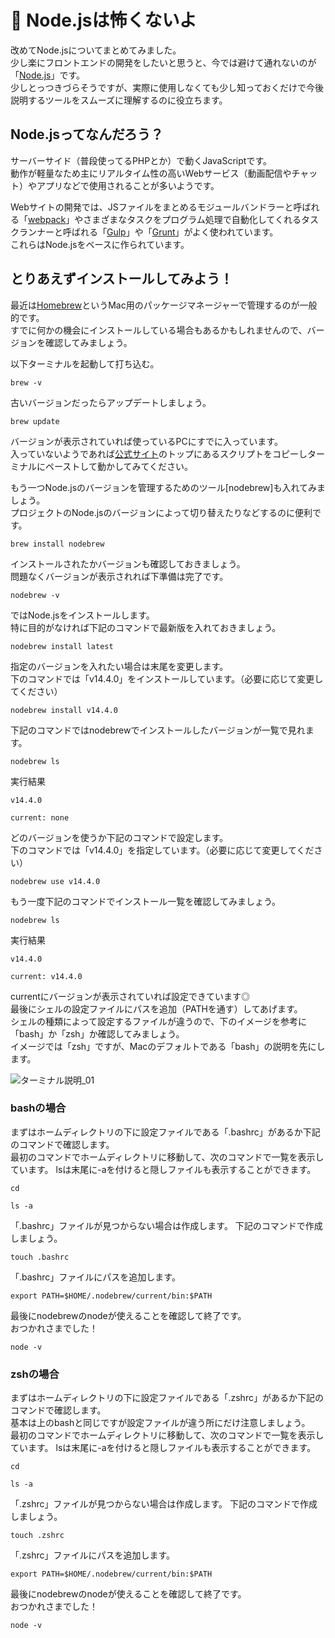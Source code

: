 # 👻 Node.jsは怖くないよ
改めてNode.jsについてまとめてみました。  
少し楽にフロントエンドの開発をしたいと思うと、今では避けて通れないのが「[Node.js](https://nodejs.org/ja/about/)」です。  
少しとっつきづらそうですが、実際に使用しなくても少し知っておくだけで今後説明するツールをスムーズに理解するのに役立ちます。

## Node.jsってなんだろう？
サーバーサイド（普段使ってるPHPとか）で動くJavaScriptです。  
動作が軽量なため主にリアルタイム性の高いWebサービス（動画配信やチャット）やアプリなどで使用されることが多いようです。

Webサイトの開発では、JSファイルをまとめるモジュールバンドラーと呼ばれる「[webpack](https://webpack.js.org/)」やさまざまなタスクをプログラム処理で自動化してくれるタスクランナーと呼ばれる「[Gulp](https://gulpjs.com/)」や「[Grunt](https://gruntjs.com/)」がよく使われています。  
これらはNode.jsをベースに作られています。

## とりあえずインストールしてみよう！
最近は[Homebrew](https://brew.sh/index_ja.html)というMac用のパッケージマネージャーで管理するのが一般的です。  
すでに何かの機会にインストールしている場合もあるかもしれませんので、バージョンを確認してみましょう。

以下ターミナルを起動して打ち込む。
~~~
brew -v
~~~

古いバージョンだったらアップデートしましょう。
~~~
brew update
~~~

バージョンが表示されていれば使っているPCにすでに入っています。  
入っていないようであれば[公式サイト](https://brew.sh/index_ja.html)のトップにあるスクリプトをコピーしターミナルにペーストして動かしてみてください。

もう一つNode.jsのバージョンを管理するためのツール[nodebrew]も入れてみましょう。  
プロジェクトのNode.jsのバージョンによって切り替えたりなどするのに便利です。  
~~~
brew install nodebrew
~~~

インストールされたかバージョンも確認しておきましょう。  
問題なくバージョンが表示されれば下準備は完了です。
~~~
nodebrew -v
~~~

ではNode.jsをインストールします。  
特に目的がなければ下記のコマンドで最新版を入れておきましょう。
~~~
nodebrew install latest
~~~

指定のバージョンを入れたい場合は末尾を変更します。  
下のコマンドでは「v14.4.0」をインストールしています。（必要に応じて変更してください）
~~~
nodebrew install v14.4.0
~~~

下記のコマンドではnodebrewでインストールしたバージョンが一覧で見れます。
~~~
nodebrew ls
~~~

実行結果
~~~
v14.4.0

current: none
~~~

どのバージョンを使うか下記のコマンドで設定します。  
下のコマンドでは「v14.4.0」を指定しています。（必要に応じて変更してください）
~~~
nodebrew use v14.4.0
~~~

もう一度下記のコマンドでインストール一覧を確認してみましょう。
~~~
nodebrew ls
~~~

実行結果
~~~
v14.4.0

current: v14.4.0
~~~

currentにバージョンが表示されていれば設定できています◎  
最後にシェルの設定ファイルにパスを追加（PATHを通す）してあげます。  
シェルの種類によって設定するファイルが違うので、下のイメージを参考に「bash」か「zsh」か確認してみましょう。  
イメージでは「zsh」ですが、Macのデフォルトである「bash」の説明を先にします。

![ターミナル説明_01](https://user-images.githubusercontent.com/32893962/85084284-4fb90300-b20f-11ea-87af-0cbbdbf9c84f.png)

### bashの場合
まずはホームディレクトリの下に設定ファイルである「.bashrc」があるか下記のコマンドで確認します。  
最初のコマンドでホームディレクトリに移動して、次のコマンドで一覧を表示しています。
lsは末尾に-aを付けると隠しファイルも表示することができます。
~~~
cd
~~~

~~~
ls -a
~~~

「.bashrc」ファイルが見つからない場合は作成します。
下記のコマンドで作成しましょう。
~~~
touch .bashrc
~~~

「.bashrc」ファイルにパスを追加します。
~~~
export PATH=$HOME/.nodebrew/current/bin:$PATH
~~~

最後にnodebrewのnodeが使えることを確認して終了です。  
おつかれさまでした！
~~~
node -v
~~~

### zshの場合
まずはホームディレクトリの下に設定ファイルである「.zshrc」があるか下記のコマンドで確認します。  
基本は上のbashと同じですが設定ファイルが違う所にだけ注意しましょう。  
最初のコマンドでホームディレクトリに移動して、次のコマンドで一覧を表示しています。
lsは末尾に-aを付けると隠しファイルも表示することができます。
~~~
cd
~~~

~~~
ls -a
~~~

「.zshrc」ファイルが見つからない場合は作成します。
下記のコマンドで作成しましょう。
~~~
touch .zshrc
~~~

「.zshrc」ファイルにパスを追加します。
~~~
export PATH=$HOME/.nodebrew/current/bin:$PATH
~~~

最後にnodebrewのnodeが使えることを確認して終了です。  
おつかれさまでした！
~~~
node -v
~~~